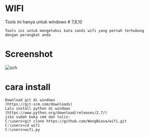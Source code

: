 # WIFI
Tools ini hanya untuk windows # 7,8,10
```
Tools ini untuk mengetahui kata sandi wifi yang pernah terhubung dengan perangkat anda 

```
# Screenshot
![sch](https://b.top4top.io/p_2092ba1gu1.jpeg)

# cara install 

```
Download git di windows
(https://git-scm.com/downloads)
Lalu install python di windows
(https://www.python.org/download/releases/2.7/)
jika sudah buka cmd dan tulis:
C:\users>git clone https://github.com/WongBiasa/wifi.git
C:\users>cd wifi
C:\users>wifi.py
```
